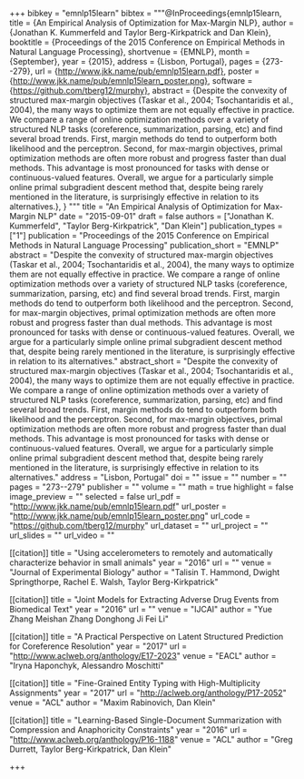 +++
bibkey = "emnlp15learn"
bibtex = """@InProceedings{emnlp15learn,
  title     = {An Empirical Analysis of Optimization for Max-Margin NLP},
  author    = {Jonathan K. Kummerfeld  and  Taylor Berg-Kirkpatrick  and  Dan Klein},
  booktitle = {Proceedings of the 2015 Conference on Empirical Methods in Natural Language Processing},
  shortvenue = {EMNLP},
  month     = {September},
  year      = {2015},
  address   = {Lisbon, Portugal},
  pages     = {273--279},
  url       = {http://www.jkk.name/pub/emnlp15learn.pdf},
  poster    = {http://www.jkk.name/pub/emnlp15learn_poster.png},
  software  = {https://github.com/tberg12/murphy},
  abstract  = {Despite the convexity of structured max-margin objectives (Taskar et al., 2004; Tsochantaridis et al., 2004), the many ways to optimize them are not equally effective in practice. We compare a range of online optimization methods over a variety of structured NLP tasks (coreference, summarization, parsing, etc) and find several broad trends. First, margin methods do tend to outperform both likelihood and the perceptron. Second, for max-margin objectives, primal  optimization methods are often more robust and progress faster than dual methods. This advantage  is most pronounced for tasks with dense or continuous-valued features. Overall, we argue for a particularly simple online primal subgradient descent method that, despite being rarely mentioned in the literature, is surprisingly effective in relation to its alternatives.},
}
"""
title = "An Empirical Analysis of Optimization for Max-Margin NLP"
date = "2015-09-01"
draft = false
authors = ["Jonathan K. Kummerfeld", "Taylor Berg-Kirkpatrick", "Dan Klein"]
publication_types = ["1"]
publication = "Proceedings of the 2015 Conference on Empirical Methods in Natural Language Processing"
publication_short = "EMNLP"
abstract = "Despite the convexity of structured max-margin objectives (Taskar et al., 2004; Tsochantaridis et al., 2004), the many ways to optimize them are not equally effective in practice. We compare a range of online optimization methods over a variety of structured NLP tasks (coreference, summarization, parsing, etc) and find several broad trends. First, margin methods do tend to outperform both likelihood and the perceptron. Second, for max-margin objectives, primal  optimization methods are often more robust and progress faster than dual methods. This advantage  is most pronounced for tasks with dense or continuous-valued features. Overall, we argue for a particularly simple online primal subgradient descent method that, despite being rarely mentioned in the literature, is surprisingly effective in relation to its alternatives."
abstract_short = "Despite the convexity of structured max-margin objectives (Taskar et al., 2004; Tsochantaridis et al., 2004), the many ways to optimize them are not equally effective in practice. We compare a range of online optimization methods over a variety of structured NLP tasks (coreference, summarization, parsing, etc) and find several broad trends. First, margin methods do tend to outperform both likelihood and the perceptron. Second, for max-margin objectives, primal  optimization methods are often more robust and progress faster than dual methods. This advantage  is most pronounced for tasks with dense or continuous-valued features. Overall, we argue for a particularly simple online primal subgradient descent method that, despite being rarely mentioned in the literature, is surprisingly effective in relation to its alternatives."
address = "Lisbon, Portugal"
doi = ""
issue = ""
number = ""
pages = "273--279"
publisher = ""
volume = ""
math = true
highlight = false
image_preview = ""
selected = false
url_pdf = "http://www.jkk.name/pub/emnlp15learn.pdf"
url_poster = "http://www.jkk.name/pub/emnlp15learn_poster.png"
url_code = "https://github.com/tberg12/murphy"
url_dataset = ""
url_project = ""
url_slides = ""
url_video = ""

[[citation]]
title = "Using accelerometers to remotely and automatically characterize behavior in small animals"
year = "2016"
url = ""
venue = "Journal of Experimental Biology"
author = "Talisin T. Hammond, Dwight Springthorpe, Rachel E. Walsh, Taylor Berg-Kirkpatrick"

[[citation]]
title = "Joint Models for Extracting Adverse Drug Events from Biomedical Text"
year = "2016"
url = ""
venue = "IJCAI"
author = "Yue Zhang  Meishan Zhang  Donghong Ji Fei Li"

[[citation]]
title = "A Practical Perspective on Latent Structured Prediction for Coreference Resolution"
year = "2017"
url = "http://www.aclweb.org/anthology/E17-2023"
venue = "EACL"
author = "Iryna Haponchyk, Alessandro Moschitti"

[[citation]]
title = "Fine-Grained Entity Typing with High-Multiplicity Assignments"
year = "2017"
url = "http://aclweb.org/anthology/P17-2052"
venue = "ACL"
author = "Maxim Rabinovich, Dan Klein"

[[citation]]
title = "Learning-Based Single-Document Summarization with Compression and Anaphoricity Constraints"
year = "2016"
url = "http://www.aclweb.org/anthology/P16-1188"
venue = "ACL"
author = "Greg Durrett, Taylor Berg-Kirkpatrick, Dan Klein"


+++
